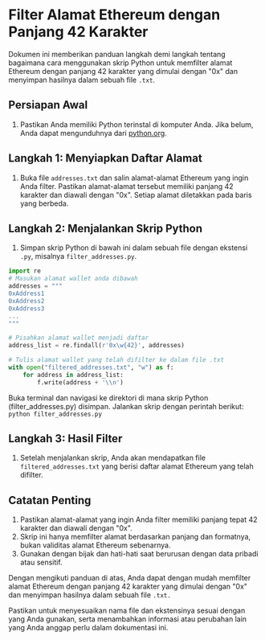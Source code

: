 # Filter Alamat Ethereum dengan Panjang 42 Karakter

Dokumen ini memberikan panduan langkah demi langkah tentang bagaimana cara menggunakan skrip Python untuk memfilter alamat Ethereum dengan panjang 42 karakter yang dimulai dengan "0x" dan menyimpan hasilnya dalam sebuah file `.txt`.

## Persiapan Awal

1. Pastikan Anda memiliki Python terinstal di komputer Anda. Jika belum, Anda dapat mengunduhnya dari [python.org](https://www.python.org/downloads/).

## Langkah 1: Menyiapkan Daftar Alamat

1. Buka file `addresses.txt` dan salin alamat-alamat Ethereum yang ingin Anda filter. Pastikan alamat-alamat tersebut memiliki panjang 42 karakter dan diawali dengan "0x". Setiap alamat diletakkan pada baris yang berbeda.

## Langkah 2: Menjalankan Skrip Python

1. Simpan skrip Python di bawah ini dalam sebuah file dengan ekstensi `.py`, misalnya `filter_addresses.py`.

```python
import re
# Masukan alamat wallet anda dibawah
addresses = """ 
0xAddress1
0xAddress2
0xAddress3
...
"""

# Pisahkan alamat wallet menjadi daftar
address_list = re.findall(r'0x\w{42}', addresses)

# Tulis alamat wallet yang telah difilter ke dalam file .txt
with open("filtered_addresses.txt", "w") as f:
    for address in address_list:
        f.write(address + '\\n')
```

Buka terminal dan navigasi ke direktori di mana skrip Python (filter_addresses.py) disimpan.
Jalankan skrip dengan perintah berikut:
`python filter_addresses.py`

## Langkah 3: Hasil Filter
1. Setelah menjalankan skrip, Anda akan mendapatkan file `filtered_addresses.txt` yang berisi daftar alamat Ethereum yang telah difilter.

## Catatan Penting
1. Pastikan alamat-alamat yang ingin Anda filter memiliki panjang tepat 42 karakter dan diawali dengan "0x".
2. Skrip ini hanya memfilter alamat berdasarkan panjang dan formatnya, bukan validitas alamat Ethereum sebenarnya.
3. Gunakan dengan bijak dan hati-hati saat berurusan dengan data pribadi atau sensitif.

Dengan mengikuti panduan di atas, Anda dapat dengan mudah memfilter alamat Ethereum dengan panjang 42 karakter yang dimulai dengan "0x" dan menyimpan hasilnya dalam sebuah file `.txt.`


Pastikan untuk menyesuaikan nama file dan ekstensinya sesuai dengan yang Anda gunakan, serta menambahkan informasi atau perubahan lain yang Anda anggap perlu dalam dokumentasi ini.
